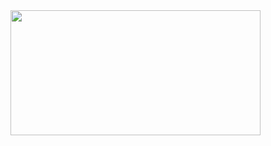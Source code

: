 <a href="https://github.com/devxb/gitanimals">
<img
  src="https://render.gitanimals.org/farms/yeayoungKim"
  width="400"
  height="200"
/>
</a>
